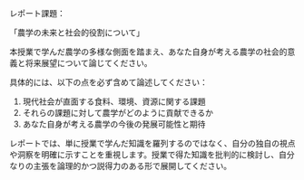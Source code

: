 レポート課題：

「農学の未来と社会的役割について」

本授業で学んだ農学の多様な側面を踏まえ、あなた自身が考える農学の社会的意義と将来展望について論じてください。

具体的には、以下の点を必ず含めて論述してください：

1. 現代社会が直面する食料、環境、資源に関する課題
2. それらの課題に対して農学がどのように貢献できるか
3. あなた自身が考える農学の今後の発展可能性と期待

レポートでは、単に授業で学んだ知識を羅列するのではなく、自分の独自の視点や洞察を明確に示すことを重視します。授業で得た知識を批判的に検討し、自分なりの主張を論理的かつ説得力のある形で展開してください。